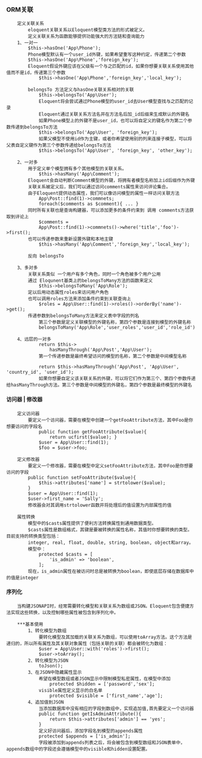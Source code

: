 ### ORM关联
		定义关联关系
			eloquent关联关系以Eloquent模型类方法的形式被定义。
			定义关联关系为函数能够提供功能强大的方法链和查询能力
		1、一对一
			$this->hasOne('App\Phone');
			Phone模型默认有一个user_id外键，如果希望重写这种约定，传递第二个参数
			$this->hasOne('App\Phone','foreign_key');
			Eloquent假设外键应该在父级有一个与之匹配的id，如果你想要关联关系使用其他值而不是id，传递第三个参数
				$this->hasOne('App\Phone','foreign_key','local_key');
			
			belongsTo 方法定义与hasOne关联关系相对的关联
				$this->belongsTo('App\User');
				Eloquent将会尝试通过Phone模型的user_id去User模型查找与之匹配的记录	
				Eloquent通过关联关系方法名并在方法名后加_id后缀来生成默认的外键名
				如果Phone模型上的外键不是user_id，也可以将自定义的键名作为第二个参数传递到belongsTo方法
				$this->belongsTo('App\User', 'foreign_key');
				如果父模型不使用id作为主键，或者你希望使用别的列来连接子模型，可以将父表自定义键作为第三个参数传递给belongsTo方法
				$this->belongsTo('App\User', 'foreign_key', 'other_key');
				
		2、一对多
			用于定义单个模型拥有多个其他模型的关联关系。
				$this->hasMany('App\Comment');
			Eloquent会自动判断Comment模型的外键，将拥有者模型名称加上id后缀作为外键
			关联关系被定义后，我们可以通过访问comments属性来访问评论集合。
			由于Eloquent提供动态属性，我们可以像访问模型的属性一样访问关联方法
				App\Post::find(1)->commnets;
				foreach($comments as $comment){ ... }
			同时所有关联也是查询构建器，可以添加更多的条件约束到 调用 comments方法获取到评论上
				$comments =
				App\Post::find(1)->commnets()->where('title','foo')->first();
			也可以传递参数来重新设置外键和本地主键
				$this->hasMany('App\Comment','foreign_key','local_key');
		
			反向 belongsTo
		
		3、多对多
			关联关系类似 一个用户有多个角色，同时一个角色被多个用户公用
			通过 Eloqunent基类上的belongsToMany方法的函数来定义
				$this->belongsToMany('App\Role');
			定以后用动态属性roles来访问用户角色
			也可以调用roles方法来添加条件约束到关联查询上
				$roles = App\User::find(1)->roles()->orderBy('name')->get();
			传递参数到belongsToMany方法来定义表中字段的列名
			    第三个参数是定义关联模型的外键名称，第四个参数是连接到模型的外键名称
				belongsToMany('App\Role','user_roles','user_id','role_id')
				
		4、远层的一对多
				return $this->
					hasManyThrough('App\Post','App\User');
				第一个传递参数是最终希望访问的模型的名称，第二个参数是中间模型名称
				
				return $this->hasManyThrough('App\Post', 'App\User', 'country_id', 'user_id');
				如果你想要自定义该关联关系的外键，可以将它们作为第三个、第四个参数传递给hasManyThrough方法。第三个参数是中间模型的外键名，第四个参数是最终模型的外键名
				
				
		
#### 访问器 | 修改器
		定义访问器
			要定义一个访问器，需要在模型中创建一个getFooAttribute方法，其中Foo是你想要访问的字段名
				public function getFooAttribute($value){
					return ucfirst($value); }
				$user = App\User::find(1);
				$foo = $user->foo;                
		
		定义修改器
			要定义一个修改器，需要在模型中定义setFooAttribute方法，其中Foo是你想要访问的字段
			public function setFooAttribute($value){
				$this->attributes['name'] = strtolower($value);
			}
			$user = App\User::find(1);
			$user->first_name = 'Sally';
			修改器会对其调用strtolower函数并将处理后的值设置为内部属性的值
			
		属性转换	
			模型中的$casts属性提供了便利方法转换属性到通用数据类型。
			$casts属性是数组格式，其键是要被转换的属性名称，其值时你想要转换的类型。目前支持的转换类型包括：
			integer, real, float, double, string, boolean, object和array。
			模型中：
				protected $casts = [
					'is_admin' => 'boolean',
				];
			现在，is_admin属性在被访问时总是被转换为boolean，即使底层存储在数据库中的值是integer
			
			
#### 序列化
		当构建JSONAPI时，经常需要转化模型和关联关系为数组或JSON。Eloquent包含便捷方法实现这些转换，以及控制哪些属性被包含到序列化中。
		
		***基本使用
			1、转化模型为数组
				要转化模型及其加载的关联关系为数组，可以使用toArray方法。这个方法是递归的，所以所有属性及其关联对象属性（包括关联的关联）都会被转化为数组：
				$user = App\User::with('roles')->first();
				$user->toArray();
			2、转化模型为JSON
				toJson();
			3、在JSON中隐藏属性显示
				希望在模型数组或者JSON显示中限制模型私密属性，在模型中添加
					protected $hidden = ['password','sex'];
				visible属性定义显示的白名单
					protected $visible = ['first_name','age'];
			4、追加值到JSON
				当添加数据库中没有相应的字段到数组中，实现追加值,首先要定义一个访问器
				public function getIsAdminAttribute(){
					return $this->attributes['admin'] == 'yes';
				}
				定义好访问器后，添加字段名到模型的appends属性
				protected $appends = ['is_admin'];
				字段被添加到appends列表之后，将会被包含到模型数组和JSON表单中，appends数组中的字段还会遵循模型中的visible和hidden设置配置。
			
			
			
			
			
				
				
				
				
				
				
				
				
				
				
				
				
				
				
				
				
				
				
				
				
				
				
				
				
				
				